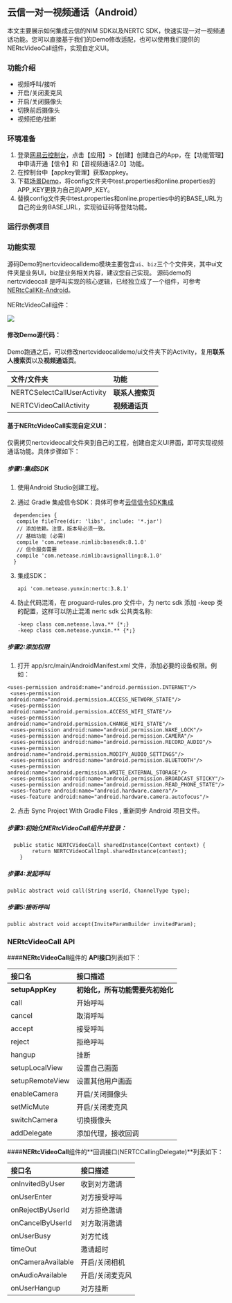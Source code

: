 ## 云信一对一视频通话（Android）

本文主要展示如何集成云信的NIM SDK以及NERTC SDK，快速实现一对一视频通话功能。您可以直接基于我们的Demo修改适配，也可以使用我们提供的NERtcVideoCall组件，实现自定义UI。

### <span id="功能介绍">功能介绍</span>

- 视频呼叫/接听
- 开启/关闭麦克风
- 开启/关闭摄像头
- 切换前后摄像头
- 视频拒绝/挂断

### <span id="环境准备">环境准备</span>

1. 登录[网易云控制台](https://app.yunxin.163.com/index?clueFrom=nim&from=nim#/)，点击【应用】>【创建】创建自己的App，在【功能管理】中申请开通【信令】和【音视频通话2.0】功能。
2. 在控制台中【appkey管理】获取appkey。
3. 下载[场景Demo](https://github.com/netease-im/NEVideoCall-1to1/tree/develop/NLiteAVDemo-Android-Java)，将config文件夹中test.properties和online.properties的APP_KEY更换为自己的APP_KEY。
4. 替换config文件夹中test.properties和online.properties中的的BASE_URL为自己的业务BASE_URL，实现验证码等登陆功能。

### <span id="运行示例项目">运行示例项目</span>


### <span id="功能实现">功能实现</span>
源码Demo的nertcvideocalldemo模块主要包含`ui`、`biz`三个个文件夹，其中ui文件夹是业务UI，biz是业务相关内容，建议您自己实现。
源码demo的nertcvideocall 是呼叫实现的核心逻辑，已经独立成了一个组件，可参考[NERtcCallKit-Android](https://github.com/netease-im/NERtcCallKit-Android)。

NERtcVideoCall组件：

   ![](https://yx-web-nosdn.netease.im/quickhtml%2Fassets%2Fyunxin%2Fdefault%2FIOS%E5%9C%BA%E6%99%AF%E5%AE%9E%E8%B7%B5%20%E9%99%84%E5%9B%BE.png)

#### 修改Demo源代码：

Demo跑通之后，可以修改nertcvideocalldemo/ui文件夹下的Activity，复用**联系人搜索页**以及**视频通话页**。

|         文件/文件夹         |                   功能                   |
| :------------------------- | :-------------------------------------- |
| NERTCSelectCallUserActivity |             **联系人搜索页**             |
|    NERTCVideoCallActivity   |              **视频通话页**              |

#### 基于NERtcVideoCall实现自定义UI：

仅需拷贝nertcvideocall文件夹到自己的工程，创建自定义UI界面，即可实现视频通话功能。具体步骤如下：

##### 步骤1:集成SDK

1. 使用Android Studio创建工程。

2. 通过 Gradle 集成信令SDK：具体可参考[云信信令SDK集成](https://dev.yunxin.163.com/docs/product/%E4%BF%A1%E4%BB%A4/SDK%E5%BC%80%E5%8F%91%E9%9B%86%E6%88%90/Android%E5%BC%80%E5%8F%91%E9%9B%86%E6%88%90/%E9%9B%86%E6%88%90%E6%96%B9%E5%BC%8F)

 ```
   dependencies {
    compile fileTree(dir: 'libs', include: '*.jar')
    // 添加依赖。注意，版本号必须一致。
    // 基础功能 (必需)
    compile 'com.netease.nimlib:basesdk:8.1.0'
    // 信令服务需要
    compile 'com.netease.nimlib:avsignalling:8.1.0'
   }
```

3. 集成SDK：

   ```
   api 'com.netease.yunxin:nertc:3.8.1'
   ```

4. 防止代码混淆，在 proguard-rules.pro 文件中，为 nertc sdk 添加 -keep 类的配置，这样可以防止混淆 nertc sdk 公共类名称:

   ```
   -keep class com.netease.lava.** {*;}
   -keep class com.netease.yunxin.** {*;}
   ```

##### 步骤2:添加权限

1. 打开 app/src/main/AndroidManifest.xml 文件，添加必要的设备权限。例如：

```
<uses-permission android:name="android.permission.INTERNET"/>
 <uses-permission android:name="android.permission.ACCESS_NETWORK_STATE"/>
 <uses-permission android:name="android.permission.ACCESS_WIFI_STATE"/>
 <uses-permission android:name="android.permission.CHANGE_WIFI_STATE"/>
 <uses-permission android:name="android.permission.WAKE_LOCK"/>
 <uses-permission android:name="android.permission.CAMERA"/>
 <uses-permission android:name="android.permission.RECORD_AUDIO"/>
 <uses-permission android:name="android.permission.MODIFY_AUDIO_SETTINGS"/>
 <uses-permission android:name="android.permission.BLUETOOTH"/>
 <uses-permission android:name="android.permission.WRITE_EXTERNAL_STORAGE"/>
 <uses-permission android:name="android.permission.BROADCAST_STICKY"/>
 <uses-permission android:name="android.permission.READ_PHONE_STATE"/>
 <uses-feature android:name="android.hardware.camera"/>
 <uses-feature android:name="android.hardware.camera.autofocus"/>
```
2. 点击 Sync Project With Gradle Files , 重新同步 Android 项目文件。

##### 步骤3:初始化NERtcVideoCall组件并登录：

```
  public static NERTCVideoCall sharedInstance(Context context) {
        return NERTCVideoCallImpl.sharedInstance(context);
    }
```

##### 步骤4:发起呼叫

```
public abstract void call(String userId, ChannelType type);
```

##### 步骤5:接听呼叫

```
public abstract void accept(InviteParamBuilder invitedParam);
```

### NERtcVideoCall API

####**NERtcVideoCall**组件的 **API接口**列表如下：

| **接口名**      | **接口描述**             |
| :---------------- | :---------------------------------------- |
| **setupAppKey**      | **初始化，所有功能需要先初始化**           |
| call             | 开始呼叫                                 |
| cancel           | 取消呼叫                                 |
| accept           | 接受呼叫                                 |
| reject           | 拒绝呼叫                                 |
| hangup           | 挂断                                     |
| setupLocalView   | 设置自己画面                             |
| setupRemoteView  | 设置其他用户画面                         |
| enableCamera     | 开启/关闭摄像头                          |
| setMicMute       | 开启/关闭麦克风                          |
| switchCamera     | 切换摄像头                               |
| addDelegate      | 添加代理，接收回调                       |

####**NERtcVideoCall**组件的**回调接口(NERTCCallingDelegate)**列表如下：

| **接口名**      | **接口描述**             |
| :----------------- | :--------------- |
| onInvitedByUser   | 收到对方邀请    |
| onUserEnter       | 对方接受呼叫    |
| onRejectByUserId  | 对方拒绝邀请    |
| onCancelByUserId  | 对方取消邀请    |
| onUserBusy        | 对方忙线        |
| timeOut           | 邀请超时        |
| onCameraAvailable | 开启/关闭相机   |
| onAudioAvailable  | 开启/关闭麦克风 |
| onUserHangup      | 对方挂断        |
